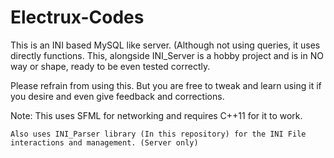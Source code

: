 # Electrux-Codes

This is an INI based MySQL like server. (Although not using queries, it uses directly functions.
This, alongside INI_Server is a hobby project and is in NO way or shape, ready to be even tested correctly.

Please refrain from using this. But you are free to tweak and learn using it if you desire and even give
feedback and corrections.

Note:
	This uses SFML for networking and requires C++11 for it to work.
	
	Also uses INI_Parser library (In this repository) for the INI File interactions and management. (Server only)
